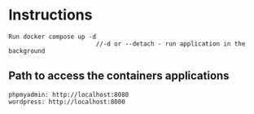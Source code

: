 # Instructions
    Run docker compose up -d                    
                            //-d or --detach - run application in the background
## Path to access the containers applications
    phpmyadmin: http://localhost:8080
    wordpress: http://localhost:8000